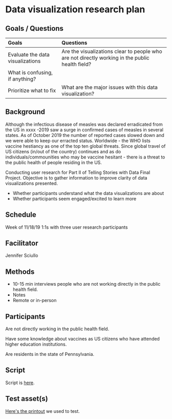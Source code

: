 # Data visualization research plan

## Goals / Questions
Goals | Questions
:----- | :---------
Evaluate the data visualizations | Are the visualizations clear to people who are not directly working in the public health field?
 | What is confusing, if anything?
Prioritize what to fix | What are the major issues with this data visualization?

## Background

Although the infectious disease of measles was declared erradicated from the US in xxxx -2019 saw a surge in confirmed cases of measles in several states. As of October 2019 the number of reported cases slowed down and we were able to keep our erracted status. Worldwide - the WHO lists vaccine hestiancy as one of the top ten global threats. Since global travel of US citizens (in/out of the country) continues and as do individuals/commounities who may be vaccine hesitant - there is a threat to the public health of people residing in the US.

Conducting user research for Part II of Telling Stories with Data Final Project. Objective is to gather information to improve clarity of data visualizations presented.

* Whether participants understand what the data visualizations are about
* Whether participants seem engaged/excited to learn more

## Schedule

Week of 11/18/19
1:1s with three user research participants

## Facilitator

Jennifer Sciullo

## Methods

* 10-15 min interviews people who are not working directly in the public health field.
* Notes
* Remote or in-person

## Participants

Are not directly working in the public health field.

Have some knowledge about vaccines as US citizens who have attended higher education institutions.

Are residents in the state of Pennsylvania.

## Script

Script is [here](https://github.com/18F/NASA-SBIR-STTR/wiki/Front-page-testing-script).

## Test asset(s)

[Here's the printout](https://cloud.githubusercontent.com/assets/4827522/23862817/3c800ece-07cb-11e7-8206-f827ee7832e2.png) we used to test.
